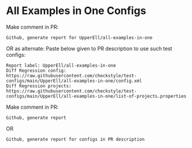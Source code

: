 # All Examples in One Configs
Make comment in PR:
```
Github, generate report for UpperEll/all-examples-in-one
```
OR as alternate:
Paste below given to PR description to use such test configs:
```
Report label: UpperEll/all-examples-in-one
Diff Regression config: https://raw.githubusercontent.com/checkstyle/test-configs/main/UpperEll/all-examples-in-one/config.xml
Diff Regression projects: https://raw.githubusercontent.com/checkstyle/test-configs/main/UpperEll/all-examples-in-one/list-of-projects.properties
```
Make comment in PR:
```
Github, generate report
```
OR
```
Github, generate report for configs in PR description
```

